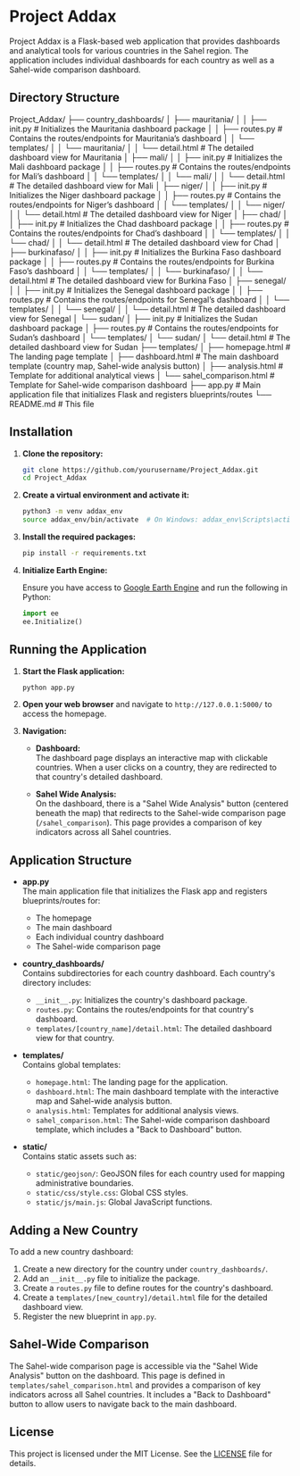 # Project Addax

Project Addax is a Flask-based web application that provides dashboards and analytical tools for various countries in the Sahel region. The application includes individual dashboards for each country as well as a Sahel-wide comparison dashboard.

## Directory Structure
Project_Addax/
├── country_dashboards/
│   ├── mauritania/
│   │   ├── init.py        # Initializes the Mauritania dashboard package
│   │   ├── routes.py          # Contains the routes/endpoints for Mauritania’s dashboard
│   │   └── templates/
│   │       └── mauritania/
│   │           └── detail.html  # The detailed dashboard view for Mauritania
│   ├── mali/
│   │   ├── init.py        # Initializes the Mali dashboard package
│   │   ├── routes.py          # Contains the routes/endpoints for Mali’s dashboard
│   │   └── templates/
│   │       └── mali/
│   │           └── detail.html  # The detailed dashboard view for Mali
│   ├── niger/
│   │   ├── init.py        # Initializes the Niger dashboard package
│   │   ├── routes.py          # Contains the routes/endpoints for Niger’s dashboard
│   │   └── templates/
│   │       └── niger/
│   │           └── detail.html  # The detailed dashboard view for Niger
│   ├── chad/
│   │   ├── init.py        # Initializes the Chad dashboard package
│   │   ├── routes.py          # Contains the routes/endpoints for Chad’s dashboard
│   │   └── templates/
│   │       └── chad/
│   │           └── detail.html  # The detailed dashboard view for Chad
│   ├── burkinafaso/
│   │   ├── init.py        # Initializes the Burkina Faso dashboard package
│   │   ├── routes.py          # Contains the routes/endpoints for Burkina Faso’s dashboard
│   │   └── templates/
│   │       └── burkinafaso/
│   │           └── detail.html  # The detailed dashboard view for Burkina Faso
│   ├── senegal/
│   │   ├── init.py        # Initializes the Senegal dashboard package
│   │   ├── routes.py          # Contains the routes/endpoints for Senegal’s dashboard
│   │   └── templates/
│   │       └── senegal/
│   │           └── detail.html  # The detailed dashboard view for Senegal
│   └── sudan/
│       ├── init.py        # Initializes the Sudan dashboard package
│       ├── routes.py          # Contains the routes/endpoints for Sudan’s dashboard
│       └── templates/
│           └── sudan/
│               └── detail.html  # The detailed dashboard view for Sudan
├── templates/
│   ├── homepage.html         # The landing page template
│   ├── dashboard.html        # The main dashboard template (country map, Sahel-wide analysis button)
│   ├── analysis.html         # Template for additional analytical views
│   └── sahel_comparison.html # Template for Sahel-wide comparison dashboard
├── app.py                    # Main application file that initializes Flask and registers blueprints/routes
└── README.md                 # This file

## Installation

1. **Clone the repository:**

    ```sh
    git clone https://github.com/yourusername/Project_Addax.git
    cd Project_Addax
    ```

2. **Create a virtual environment and activate it:**

    ```sh
    python3 -m venv addax_env
    source addax_env/bin/activate  # On Windows: addax_env\Scripts\activate
    ```

3. **Install the required packages:**

    ```sh
    pip install -r requirements.txt
    ```

4. **Initialize Earth Engine:**

    Ensure you have access to [Google Earth Engine](https://earthengine.google.com/) and run the following in Python:
    
    ```python
    import ee
    ee.Initialize()
    ```

## Running the Application

1. **Start the Flask application:**

    ```sh
    python app.py
    ```

2. **Open your web browser** and navigate to `http://127.0.0.1:5000/` to access the homepage.

3. **Navigation:**

   - **Dashboard:**  
     The dashboard page displays an interactive map with clickable countries. When a user clicks on a country, they are redirected to that country's detailed dashboard.

   - **Sahel Wide Analysis:**  
     On the dashboard, there is a "Sahel Wide Analysis" button (centered beneath the map) that redirects to the Sahel-wide comparison page (`/sahel_comparison`). This page provides a comparison of key indicators across all Sahel countries.

## Application Structure

- **app.py**  
  The main application file that initializes the Flask app and registers blueprints/routes for:
  - The homepage
  - The main dashboard
  - Each individual country dashboard
  - The Sahel-wide comparison page

- **country_dashboards/**  
  Contains subdirectories for each country dashboard. Each country's directory includes:
  - `__init__.py`: Initializes the country's dashboard package.
  - `routes.py`: Contains the routes/endpoints for that country's dashboard.
  - `templates/[country_name]/detail.html`: The detailed dashboard view for that country.

- **templates/**  
  Contains global templates:
  - `homepage.html`: The landing page for the application.
  - `dashboard.html`: The main dashboard template with the interactive map and Sahel-wide analysis button.
  - `analysis.html`: Templates for additional analysis views.
  - `sahel_comparison.html`: The Sahel-wide comparison dashboard template, which includes a "Back to Dashboard" button.

- **static/**  
  Contains static assets such as:
  - `static/geojson/`: GeoJSON files for each country used for mapping administrative boundaries.
  - `static/css/style.css`: Global CSS styles.
  - `static/js/main.js`: Global JavaScript functions.

## Adding a New Country

To add a new country dashboard:

1. Create a new directory for the country under `country_dashboards/`.
2. Add an `__init__.py` file to initialize the package.
3. Create a `routes.py` file to define routes for the country's dashboard.
4. Create a `templates/[new_country]/detail.html` file for the detailed dashboard view.
5. Register the new blueprint in `app.py`.

## Sahel-Wide Comparison

The Sahel-wide comparison page is accessible via the "Sahel Wide Analysis" button on the dashboard. This page is defined in `templates/sahel_comparison.html` and provides a comparison of key indicators across all Sahel countries. It includes a "Back to Dashboard" button to allow users to navigate back to the main dashboard.

## License

This project is licensed under the MIT License. See the [LICENSE](LICENSE) file for details.
